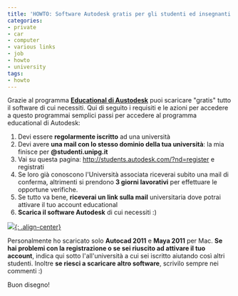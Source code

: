 ```yaml
---
title: 'HOWTO: Software Autodesk gratis per gli studenti ed insegnanti'
categories:
- private
- car
- computer
- various links
- job
- howto
- university
tags:
- howto
---
```

Grazie al programma **[Educational di
Austodesk](http://students.autodesk.com/)** puoi scaricare "gratis" tutto il
software di cui necessiti. Qui di seguito i requisiti e le azioni per accedere
a questo programmai semplici passi per accedere al programma educational di
Autodesk:

  1. Devi essere **regolarmente iscritto** ad una università
  2. Devi avere **una mail con lo stesso dominio della tua università**: la mia finisce per **@studenti.unipg.it**
  3. Vai su questa pagina: <http://students.autodesk.com/?nd=register> e registrati
  4. Se loro già conoscono l'Università associata riceverai subito una mail di conferma, altrimenti si prendono **3 giorni lavorativi** per effettuare le opportune verifiche.
  5. Se tutto va bene, **riceverai un link sulla mail** universitaria dove potrai attivare il tuo account educational
  6. **Scarica il software Autodesk** di cui necessiti :)
  
[![]({{site.url}}/images/diegor-autodesk.png){: .align-center}]({{site.url}}/images/diegor-autodesk.png)

Personalmente ho scaricato solo **Autocad 2011** e **Maya 2011** per Mac. **Se
hai problemi con la registrazione o se sei riuscito ad attivare il tuo
account**, indica qui sotto l'all'università a cui sei iscritto aiutando così
altri studenti. Inoltre **se riesci a scaricare altro software**, scrivilo
sempre nei commenti :)

Buon disegno!